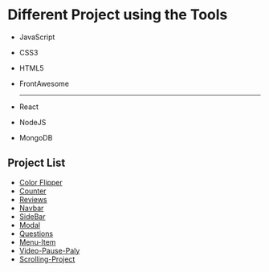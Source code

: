 # Different Project using the Tools

- JavaScript
- CSS3
- HTML5
- FrontAwesome

  ***

- React
- NodeJS
- MongoDB

## Project List

- [Color Flipper](https://arifur-ra.github.io/MyProject/03_colorFliper/index.html)
- [Counter](https://arifur-ra.github.io/MyProject/04_counter/index.html)
- [Reviews](https://arifur-ra.github.io/MyProject/05_reviews/index.html)
- [Navbar](https://arifur-ra.github.io/MyProject/06_navbar/index.html)
- [SideBar](https://arifur-ra.github.io/MyProject/07_sidebar/index.html)
- [Modal](https://arifur-ra.github.io/MyProject/08_modal/index.html)
- [Questions](https://arifur-ra.github.io/MyProject/09_questions-project/index.html)
- [Menu-Item](https://arifur-ra.github.io/MyProject/10_menu-item/index.html)
- [Video-Pause-Paly](https://arifur-ra.github.io/MyProject/03_colorFliper/index.html)
- [Scrolling-Project](https://arifur-ra.github.io/MyProject/12_scroll-project/index.html)
